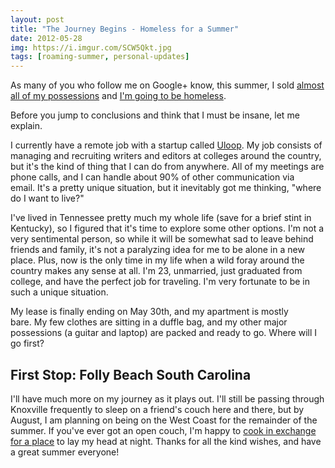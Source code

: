 ```yaml
---
layout: post
title: "The Journey Begins - Homeless for a Summer"
date: 2012-05-28
img: https://i.imgur.com/SCW5Qkt.jpg
tags: [roaming-summer, personal-updates]
---
```

As many of you who follow me on Google+ know, this summer, I sold [almost all of my possessions](https://plus.google.com/101080316492181821858/posts/1KX5pX8FbgB) and [I'm going to be homeless](https://plus.google.com/101080316492181821858/posts/XzbbsDxcryh).

Before you jump to conclusions and think that I must be insane, let me explain.

I currently have a remote job with a startup called [Uloop](http://uloop.com). My job consists of managing and recruiting writers and editors at colleges around the country, but it's the kind of thing that I can do from anywhere. All of my meetings are phone calls, and I can handle about 90% of other communication via email. It's a pretty unique situation, but it inevitably got me thinking, "where do I want to live?"

I've lived in Tennessee pretty much my whole life (save for a brief stint in Kentucky), so I figured that it's time to explore some other options. I'm not a very sentimental person, so while it will be somewhat sad to leave behind friends and family, it's not a paralyzing idea for me to be alone in a new place. Plus, now is the only time in my life when a wild foray around the country makes any sense at all. I'm 23, unmarried, just graduated from college, and have the perfect job for traveling. I'm very fortunate to be in such a unique situation.

My lease is finally ending on May 30th, and my apartment is mostly bare. My few clothes are sitting in a duffle bag, and my other major possessions (a guitar and laptop) are packed and ready to go. Where will I go first? 

## First Stop: Folly Beach South Carolina

I'll have much more on my journey as it plays out. I'll still be passing through Knoxville frequently to sleep on a friend's couch here and there, but by August, I am planning on being on the West Coast for the remainder of the summer. If you've ever got an open couch, I'm happy to [cook in exchange for a place](http://pinterest.com/karllhughes/culinary-creations/) to lay my head at night. Thanks for all the kind wishes, and have a great summer everyone!
